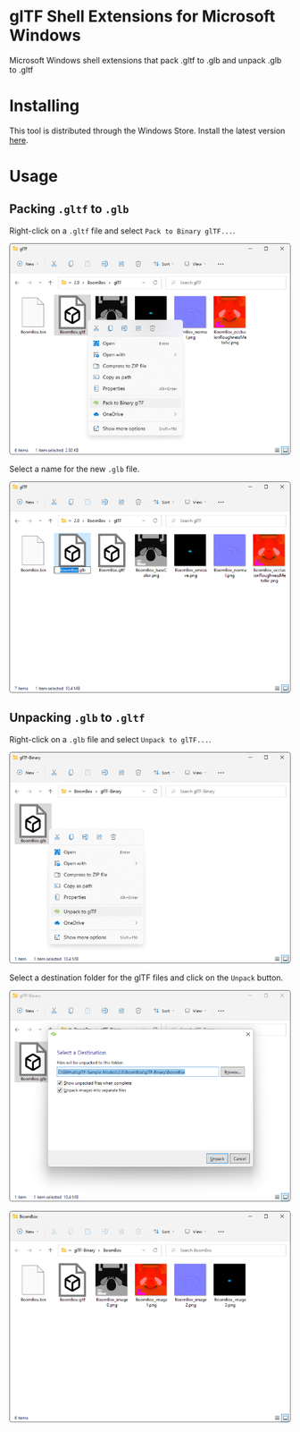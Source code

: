 # glTF Shell Extensions for Microsoft Windows
Microsoft Windows shell extensions that pack .gltf to .glb and unpack .glb to .gltf

# Installing
This tool is distributed through the Windows Store. Install the latest version [here](https://www.microsoft.com/store/apps/9NPGVJ9N57MV).

# Usage
## Packing `.gltf` to `.glb`

Right-click on a `.gltf` file and select `Pack to Binary glTF...`.

![](/Figures/Pack1.png)

Select a name for the new `.glb` file.

![](/Figures/Pack2.png)

## Unpacking `.glb` to `.gltf`

Right-click on a `.glb` file and select `Unpack to glTF...`.

![](/Figures/Unpack1.png)

Select a destination folder for the glTF files and click on the `Unpack` button.

![](/Figures/Unpack2.png)

![](/Figures/Unpack3.png)
